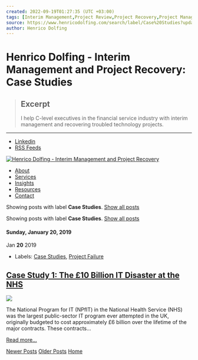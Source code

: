 ```yaml
---
created: 2022-09-19T01:27:35 (UTC +03:00)
tags: [Interim Management,Project Review,Project Recovery,Project Management,Project Portfolio Management,Program Management,Project Advisory,Project Consulting,Strategy Execution]
source: https://www.henricodolfing.com/search/label/Case%20Studies?updated-max=2019-03-13T09:02:00%2B01:00&max-results=20&start=14&by-date=false
author: Henrico Dolfing
---
```


# Henrico Dolfing - Interim Management and Project Recovery: Case Studies

> ## Excerpt
> I help C-level executives in the financial service industry with interim management and recovering troubled technology projects.

---
*   [Linkedin](http://ch.linkedin.com/in/henricodolfing)
*   [RSS Feeds](http://feeds.feedburner.com/henricodolfing)

[![Henrico Dolfing - Interim Management and Project Recovery](https://2.bp.blogspot.com/-MCKifCHTQW0/W6DubQvpHjI/AAAAAAABNZI/-oxyDdYzNRY_qMF08jLCAfccPWUcXAy1QCLcBGAs/s1600/logo_henrico_dolfing.png)](https://www.henricodolfing.com/)

*   [About](https://www.henricodolfing.com/p/henrico-dolfing.html)
*   [Services](https://www.henricodolfing.com/p/services.html)
*   [Insights](https://www.henricodolfing.com/)
*   [Resources](https://www.henricodolfing.com/p/resources.html)
*   [Contact](https://www.henricodolfing.com/p/contact.html)

Showing posts with label **Case Studies**. [Show all posts](https://www.henricodolfing.com/)

Showing posts with label **Case Studies**. [Show all posts](https://www.henricodolfing.com/)

#### Sunday, January 20, 2019

Jan **20** 2019

*   Labels: [Case Studies](https://www.henricodolfing.com/search/label/Case%20Studies), [Project Failure](https://www.henricodolfing.com/search/label/Project%20Failure)

## [Case Study 1: The £10 Billion IT Disaster at the NHS](https://www.henricodolfing.com/2019/01/case-study-10-billion-it-disaster.html)

![](https://1.bp.blogspot.com/-JGbq9WEscHc/XUcYW9hZBsI/AAAAAAABQS8/bU0SESMncpg3KnW7eFaEKNzyK6WflSIpgCLcBGAs/s200/project_failure_case_study.png)

The National Program for IT (NPfIT) in the National Health Service (NHS) was the largest public-sector IT program ever attempted in the UK, originally budgeted to cost approximately £6 billion over the lifetime of the major contracts. These contracts...

[Read more…](https://www.henricodolfing.com/2019/01/case-study-10-billion-it-disaster.html)

[Newer Posts](https://www.henricodolfing.com/search/label/Case%20Studies?max-results=20 "Newer Posts") [Older Posts](https://www.henricodolfing.com/search/label/Case%20Studies?updated-max=2019-01-20T18:21:00%2B01:00&max-results=20&start=34&by-date=false "Older Posts") [Home](https://www.henricodolfing.com/)
